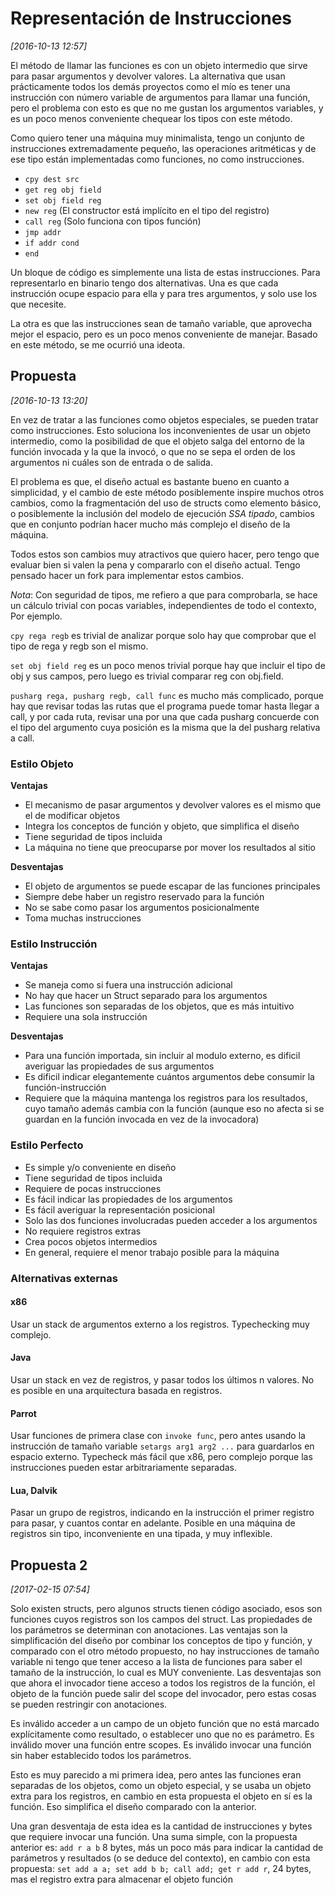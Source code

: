 # Representación de Instrucciones

*[2016-10-13 12:57]*

El método de llamar las funciones es con un objeto intermedio que sirve para pasar argumentos y devolver valores. La alternativa que usan prácticamente todos los demás proyectos como el mío es tener una instrucción con número variable de argumentos para llamar una función, pero el problema con esto es que no me gustan los argumentos variables, y es un poco menos conveniente chequear los tipos con este método.

Como quiero tener una máquina muy minimalista, tengo un conjunto de instrucciones extremadamente pequeño, las operaciones aritméticas y de ese tipo están implementadas como funciones, no como instrucciones.

- `cpy dest src`
- `get reg obj field`
- `set obj field reg`
- `new reg` (El constructor está implícito en el tipo del registro)
- `call reg` (Solo funciona con tipos función)
- `jmp addr`
- `if addr cond`
- `end`

Un bloque de código es simplemente una lista de estas instrucciones. Para representarlo en binario tengo dos alternativas. Una es que cada instrucción ocupe espacio para ella y para tres argumentos, y solo use los que necesite.

La otra es que las instrucciones sean de tamaño variable, que aprovecha mejor el espacio, pero es un poco menos conveniente de manejar. Basado en este método, se me ocurrió una ideota.

## Propuesta

*[2016-10-13 13:20]*

En vez de tratar a las funciones como objetos especiales, se pueden tratar como instrucciones. Esto soluciona los inconvenientes de usar un objeto intermedio, como la posibilidad de que el objeto salga del entorno de la función invocada y la que la invocó, o que no se sepa el orden de los argumentos ni cuáles son de entrada o de salida.

El problema es que, el diseño actual es bastante bueno en cuanto a simplicidad, y el cambio de este método posiblemente inspire muchos otros cambios, como la fragmentación del uso de structs como elemento básico, o posiblemente la inclusión del modelo de ejecución *SSA tipado*, cambios que en conjunto podrían hacer mucho más complejo el diseño de la máquina.

Todos estos son cambios muy atractivos que quiero hacer, pero tengo que evaluar bien si valen la pena y compararlo con el diseño actual. Tengo pensado hacer un fork para implementar estos cambios.

*Nota*: Con seguridad de tipos, me refiero a que para comprobarla, se hace un cálculo trivial con pocas variables, independientes de todo el contexto, Por ejemplo.

`cpy rega regb` es trivial de analizar porque solo hay que comprobar que el tipo de rega y regb son el mismo.

`set obj field reg` es un poco menos trivial porque hay que incluir el tipo de obj y sus campos, pero luego es trivial comparar reg con obj.field.

`pusharg rega, pusharg regb, call func` es mucho más complicado, porque hay que revisar todas las rutas que el programa puede tomar hasta llegar a call, y por cada ruta, revisar una por una que cada pusharg concuerde con el tipo del argumento cuya posición es la misma que la del pusharg relativa a call.


### Estilo Objeto

**Ventajas**

- El mecanismo de pasar argumentos y devolver valores es el mismo que el de modificar objetos
- Integra los conceptos de función y objeto, que simplifica el diseño
- Tiene seguridad de tipos incluida
- La máquina no tiene que preocuparse por mover los resultados al sitio

**Desventajas**

- El objeto de argumentos se puede escapar de las funciones principales
- Siempre debe haber un registro reservado para la función
- No se sabe como pasar los argumentos posicionalmente
- Toma muchas instrucciones

### Estilo Instrucción

**Ventajas**

- Se maneja como si fuera una instrucción adicional
- No hay que hacer un Struct separado para los argumentos
- Las funciones son separadas de los objetos, que es más intuitivo
- Requiere una sola instrucción

**Desventajas**

- Para una función importada, sin incluir al modulo externo, es dificil averiguar las propiedades de sus argumentos
- Es dificil indicar elegantemente cuántos argumentos debe consumir la función-instrucción
- Requiere que la máquina mantenga los registros para los resultados, cuyo tamaño además cambia con la función (aunque eso no afecta si se guardan en la función invocada en vez de la invocadora)

### Estilo Perfecto

- Es simple y/o conveniente en diseño
- Tiene seguridad de tipos incluida
- Requiere de pocas instrucciones
- Es fácil indicar las propiedades de los argumentos
- Es fácil averiguar la representación posicional
- Solo las dos funciones involucradas pueden acceder a los argumentos
- No requiere registros extras
- Crea pocos objetos intermedios
- En general, requiere el menor trabajo posible para la máquina

### Alternativas externas

#### x86
Usar un stack de argumentos externo a los registros. Typechecking muy complejo.

#### Java
Usar un stack en vez de registros, y pasar todos los últimos n valores.
No es posible en una arquitectura basada en registros.

#### Parrot
Usar funciones de primera clase con `invoke func`, pero antes usando la instrucción de tamaño variable `setargs arg1 arg2 ...` para guardarlos en espacio externo. Typecheck más fácil que x86, pero complejo porque las instrucciones pueden estar arbitrariamente separadas.

#### Lua, Dalvik
Pasar un grupo de registros, indicando en la instrucción el primer registro para pasar, y cuantos contar en adelante. Posible en una máquina de registros sin tipo, inconveniente en una tipada, y muy inflexible.

## Propuesta 2

*[2017-02-15 07:54]*

Solo existen structs, pero algunos structs tienen código asociado, esos son funciones cuyos registros son los campos del struct. Las propiedades de los parámetros se determinan con anotaciones. Las ventajas son la simplificación del diseño por combinar los conceptos de tipo y función, y comparado con el otro método propuesto, no hay instrucciones de tamaño variable ni tengo que tener acceso a la lista de funciones para saber el tamaño de la instrucción, lo cual es MUY conveniente. Las desventajas son que ahora el invocador tiene acceso a todos los registros de la función, el objeto de la función puede salir del scope del invocador, pero estas cosas se pueden restringir con anotaciones.

Es inválido acceder a un campo de un objeto función que no está marcado explícitamente como resultado, o establecer uno que no es parámetro. Es inválido mover una función entre scopes. Es inválido invocar una función sin haber establecido todos los parámetros.

Esto es muy parecido a mi primera idea, pero antes las funciones eran separadas de los objetos, como un objeto especial, y se usaba un objeto extra para los registros, en cambio en esta propuesta el objeto en sí es la función. Eso simplifica el diseño comparado con la anterior.

Una gran desventaja de esta idea es la cantidad de instrucciones y bytes que requiere invocar una función. Una suma simple, con la propuesta anterior es:
`add r a b` 8 bytes, más un poco más para indicar la cantidad de parámetros y resultados (o se deduce del contexto), en cambio con esta propuesta:
`set add a a; set add b b; call add; get r add r`, 24 bytes, mas el registro extra para almacenar el objeto función

